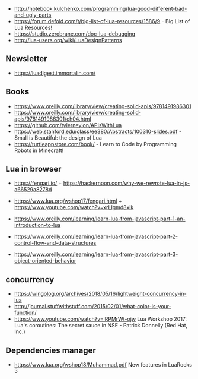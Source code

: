 - http://notebook.kulchenko.com/programming/lua-good-different-bad-and-ugly-parts
- https://forum.defold.com/t/big-list-of-lua-resources/1586/9 - Big List of Lua Resources!
- https://studio.zerobrane.com/doc-lua-debugging
- http://lua-users.org/wiki/LuaDesignPatterns

## Newsletter
- https://luadigest.immortalin.com/


## Books
- https://www.oreilly.com/library/view/creating-solid-apis/9781491986301
- https://www.oreilly.com/library/view/creating-solid-apis/9781491986301/ch04.html
- https://github.com/tylerneylon/APIsWithLua
- https://web.stanford.edu/class/ee380/Abstracts/100310-slides.pdf  - Small is Beautiful: the design of Lua
- https://turtleappstore.com/book/ - Learn to Code by Programming Robots in Minecraft!



## Lua in browser
- https://fengari.io/ + https://hackernoon.com/why-we-rewrote-lua-in-js-a66529a8278d
- https://www.lua.org/wshop17/fengari.html + https://www.youtube.com/watch?v=xrLIgmd8xik


- https://www.oreilly.com/learning/learn-lua-from-javascript-part-1-an-introduction-to-lua
- https://www.oreilly.com/learning/learn-lua-from-javascript-part-2-control-flow-and-data-structures
- https://www.oreilly.com/learning/learn-lua-from-javascript-part-3-object-oriented-behavior



## concurrency
- https://wingolog.org/archives/2018/05/16/lightweight-concurrency-in-lua
- http://journal.stuffwithstuff.com/2015/02/01/what-color-is-your-function/
- https://www.youtube.com/watch?v=lRPMrWt-ojw Lua Workshop 2017: Lua's coroutines: The secret sauce in NSE - Patrick Donnelly (Red Hat, Inc.)



## Dependencies manager
-  https://www.lua.org/wshop18/Muhammad.pdf New features in LuaRocks 3